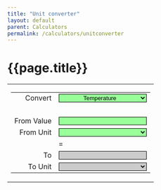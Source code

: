 ```yaml
---
title: "Unit converter"
layout: default
parent: Calculators
permalink: /calculators/unitconverter
---
```

# {{page.title}}
<script src="{{ base.url | prepend: site.url }}/assets/js/unitconverter.js"></script>
<style type="text/css"> 

#type   { width:200px;            text-align:center;   color:#000000;     background-color:#99ff99;
           margin:0px;             border-color:black;  border-width:1px;  border-style:solid;  }
#value  { width:200px;            text-align:center;   color:#000000;     background-color:#99ff99;
           margin:0px;             border-color:black;  border-width:1px;  border-style:solid;  }
#base   { width:200px;            text-align:left;     color:#000000;     background-color:#99ff99;
           margin:0px;             border-color:black;  border-width:1px;  border-style:solid;  }
#result { width:200px;            text-align:center;   color:#000000;     background-color:#cccccc;
           margin:0px;             border-color:black;  border-width:1px;  border-style:solid;  }
#target { width:200px;            text-align:left;     color:#000000;     background-color:#cccccc;
           margin:0px;             border-color:black;  border-width:1px;  border-style:solid;  }

</style> 
 
<table width="100%" cellpadding="4" cellspacing="0" border="0" align="center">
<tr>
<td>
<form name="converter" summary="converter" onsubmit="enter(); return false;"> 
  <table align="left"> 
    <tr><td style="text-align:right">Convert</td> 
        <td><select id="type"  onchange="newType()"> 
                <option id="temperature">         Temperature</option> 
                <option id="telephony">     Telephony traffic</option> 
                <option id="numbersystem">      Number system</option> 
                <option id="angle">                     Angle</option> 
                <option id="length">                   Length</option> 
                <option id="area">                       Area</option> 
                <option id="volume">                   Volume</option> 
                <option id="time">                       Time</option> 
                <option id="frequency">             Frequency</option> 
                <option id="speed">                     Speed</option> 
                <option id="acceleration">       Acceleration</option> 
                <option id="mass">                       Mass</option> 
                <option id="density">                 Density</option> 
                <option id="force">                     Force</option> 
                <option id="moment">                   Moment</option> 
                <option id="forcePerLength"> Force per length</option> 
                <option id="forcePerArea">     Force per area</option> 
                <option id="power">                     Power</option> 
                <option id="energy">                   Energy</option> 
                <option id="massFlux">              Mass flux</option> 
                <option id="volumeFlux">          Volume flow</option> 
            </select></td></tr> 
    <tr><td>&nbsp;</td> 
        <td>&nbsp;</td></tr> 
    <tr><td style="text-align:right">From Value</td> 
        <td><input  type="number" id="value"   onkeyup="newValue()" /></td></tr> 
    <tr><td style="text-align:right">From Unit</td> 
        <td><select id="base"  onchange="newBase()"></select></td></tr> 
    <tr><td></td><td style="text-align:left">=</td></tr> 
    <tr><td style="text-align:right">To</td> 
        <td><input  id="result"  readonly="readonly" /></td></tr> 
    <tr><td style="text-align:right">To Unit</td> 
        <td><select id="target"  onchange="newTarget()"></select></td></tr> 
  </table> 
 <!-- Undisplayed image needed to catch enter key -> Onsubmit form with the routine 'enter()', see above --> 
 <input type="image" src=""
        style="display:none; border-width:0; border-style:none; margin:0; padding:0; width:0; height:0;"> 
</form> 
</td>
</tr>
</table>
<script type="text/javascript"> 
  initialize();
</script> 
